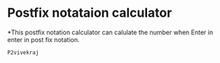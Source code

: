 # Postfix notataion calculator

*This postfix notation calculator can calulate the number when Enter in enter in post fix notation.

`P2vivekraj`
